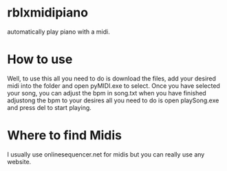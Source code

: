 # rblxmidipiano
automatically play piano with a midi.

# How to use
Well, to use this all you need to do is download the files, add your desired midi into the folder and open pyMIDI.exe to select. Once you have selected your song, you can adjust the bpm in song.txt when you have finished adjustong the bpm to your desires all you need to do is open playSong.exe and press del to start playing.

# Where to find Midis
I usually use onlinesequencer.net for midis but you can really use any website.
